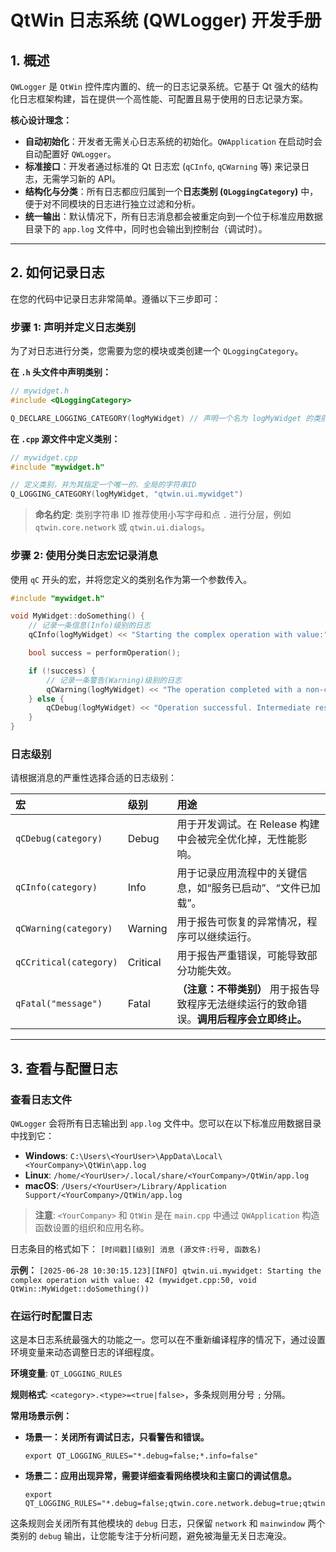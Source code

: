# QtWin 日志系统 (QWLogger) 开发手册

## 1\. 概述

`QWLogger` 是 `QtWin` 控件库内置的、统一的日志记录系统。它基于 Qt 强大的结构化日志框架构建，旨在提供一个高性能、可配置且易于使用的日志记录方案。

**核心设计理念：**

  * **自动初始化**：开发者无需关心日志系统的初始化。`QWApplication` 在启动时会自动配置好 `QWLogger`。
  * **标准接口**：开发者通过标准的 Qt 日志宏 (`qCInfo`, `qCWarning` 等) 来记录日志，无需学习新的 API。
  * **结构化与分类**：所有日志都应归属到一个**日志类别 (`QLoggingCategory`)** 中，便于对不同模块的日志进行独立过滤和分析。
  * **统一输出**：默认情况下，所有日志消息都会被重定向到一个位于标准应用数据目录下的 `app.log` 文件中，同时也会输出到控制台（调试时）。

-----

## 2\. 如何记录日志

在您的代码中记录日志非常简单。遵循以下三步即可：

### 步骤 1: 声明并定义日志类别

为了对日志进行分类，您需要为您的模块或类创建一个 `QLoggingCategory`。

**在 `.h` 头文件中声明类别：**

```cpp
// mywidget.h
#include <QLoggingCategory>

Q_DECLARE_LOGGING_CATEGORY(logMyWidget) // 声明一个名为 logMyWidget 的类别

```

**在 `.cpp` 源文件中定义类别：**

```cpp
// mywidget.cpp
#include "mywidget.h"

// 定义类别，并为其指定一个唯一的、全局的字符串ID
Q_LOGGING_CATEGORY(logMyWidget, "qtwin.ui.mywidget")
```

> **命名约定**: 类别字符串 ID 推荐使用小写字母和点 `.` 进行分层，例如 `qtwin.core.network` 或 `qtwin.ui.dialogs`。

### 步骤 2: 使用分类日志宏记录消息

使用 `qC` 开头的宏，并将您定义的类别名作为第一个参数传入。

```cpp
#include "mywidget.h"

void MyWidget::doSomething() {
    // 记录一条信息(Info)级别的日志
    qCInfo(logMyWidget) << "Starting the complex operation with value:" << someValue;

    bool success = performOperation();

    if (!success) {
        // 记录一条警告(Warning)级别的日志
        qCWarning(logMyWidget) << "The operation completed with a non-critical error.";
    } else {
        qCDebug(logMyWidget) << "Operation successful. Intermediate result:" << result;
    }
}
```

### 日志级别

请根据消息的严重性选择合适的日志级别：

| 宏 | 级别 | 用途 |
| :--- | :--- | :--- |
| `qCDebug(category)` | Debug | 用于开发调试。在 Release 构建中会被完全优化掉，无性能影响。 |
| `qCInfo(category)` | Info | 用于记录应用流程中的关键信息，如“服务已启动”、“文件已加载”。 |
| `qCWarning(category)` | Warning | 用于报告可恢复的异常情况，程序可以继续运行。 |
| `qCCritical(category)` | Critical | 用于报告严重错误，可能导致部分功能失效。 |
| `qFatal("message")` | Fatal | **（注意：不带类别）** 用于报告导致程序无法继续运行的致命错误。**调用后程序会立即终止。** |

-----

## 3\. 查看与配置日志

### 查看日志文件

`QWLogger` 会将所有日志输出到 `app.log` 文件中。您可以在以下标准应用数据目录中找到它：

  * **Windows**: `C:\Users\<YourUser>\AppData\Local\<YourCompany>\QtWin\app.log`
  * **Linux**: `/home/<YourUser>/.local/share/<YourCompany>/QtWin/app.log`
  * **macOS**: `/Users/<YourUser>/Library/Application Support/<YourCompany>/QtWin/app.log`

> **注意**: `<YourCompany>` 和 `QtWin` 是在 `main.cpp` 中通过 `QWApplication` 构造函数设置的组织和应用名称。

日志条目的格式如下：
`[时间戳][级别] 消息 (源文件:行号, 函数名)`

**示例：**
`[2025-06-28 10:30:15.123][INFO] qtwin.ui.mywidget: Starting the complex operation with value: 42 (mywidget.cpp:50, void QtWin::MyWidget::doSomething())`

### 在运行时配置日志

这是本日志系统最强大的功能之一。您可以在不重新编译程序的情况下，通过设置环境变量来动态调整日志的详细程度。

**环境变量**: `QT_LOGGING_RULES`

**规则格式**: `<category>.<type>=<true|false>`，多条规则用分号 `;` 分隔。

**常用场景示例：**

  * **场景一：关闭所有调试日志，只看警告和错误。**
    ```shell
    export QT_LOGGING_RULES="*.debug=false;*.info=false"
    ```

  * **场景二：应用出现异常，需要详细查看网络模块和主窗口的调试信息。**
    ```shell
    export QT_LOGGING_RULES="*.debug=false;qtwin.core.network.debug=true;qtwin.ui.mainwindow.debug=true"
    ```
这条规则会关闭所有其他模块的 `debug` 日志，只保留 `network` 和 `mainwindow` 两个类别的 `debug` 输出，让您能专注于分析问题，避免被海量无关日志淹没。
